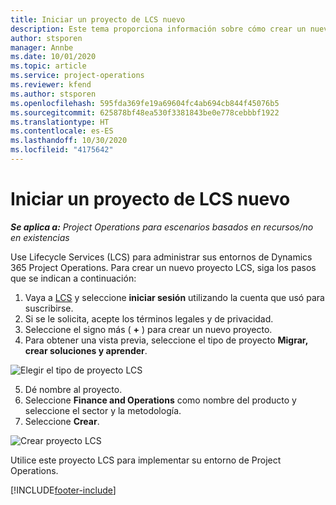 ```yaml
---
title: Iniciar un proyecto de LCS nuevo
description: Este tema proporciona información sobre cómo crear un nuevo proyecto en LCS para su entorno de Project Operations.
author: stsporen
manager: Annbe
ms.date: 10/01/2020
ms.topic: article
ms.service: project-operations
ms.reviewer: kfend
ms.author: stsporen
ms.openlocfilehash: 595fda369fe19a69604fc4ab694cb844f45076b5
ms.sourcegitcommit: 625878bf48ea530f3381843be0e778cebbbf1922
ms.translationtype: HT
ms.contentlocale: es-ES
ms.lasthandoff: 10/30/2020
ms.locfileid: "4175642"
---
```

# <a name="start-a-new-lcs-project"></a>Iniciar un proyecto de LCS nuevo

_**Se aplica a:** Project Operations para escenarios basados en recursos/no en existencias_

Use Lifecycle Services (LCS) para administrar sus entornos de Dynamics 365 Project Operations. Para crear un nuevo proyecto LCS, siga los pasos que se indican a continuación:

1. Vaya a [LCS](https://lcs.dynamics.com/Logon/Index) y seleccione **iniciar sesión** utilizando la cuenta que usó para suscribirse.
2. Si se le solicita, acepte los términos legales y de privacidad.
3. Seleccione el signo más ( **+** ) para crear un nuevo proyecto.
4. Para obtener una vista previa, seleccione el tipo de proyecto **Migrar, crear soluciones y aprender**.

  ![Elegir el tipo de proyecto LCS](./media/create-lcs-1.png)

5. Dé nombre al proyecto. 
6. Seleccione **Finance and Operations** como nombre del producto y seleccione el sector y la metodología. 
7. Seleccione **Crear**.

![Crear proyecto LCS](./media/create-lcs-2.png)

Utilice este proyecto LCS para implementar su entorno de Project Operations.



[!INCLUDE[footer-include](../includes/footer-banner.md)]